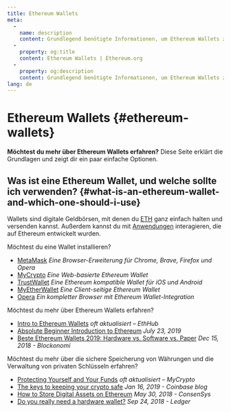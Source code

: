 ```yaml
---
title: Ethereum Wallets
meta:
  - 
    name: description
    content: Grundlegend benötigte Informationen, um Ethereum Wallets zu verwenden.
  - 
    property: og:title
    content: Ethereum Wallets | Ethereum.org
  - 
    property: og:description
    content: Grundlegend benötigte Informationen, um Ethereum Wallets zu verwenden.
lang: de
---
```


# Ethereum Wallets {#ethereum-wallets}

<div class="featured">

**Möchtest du mehr über Ethereum Wallets erfahren?** Diese Seite erklärt die Grundlagen und zeigt dir ein paar einfache Optionen.

</div>

## Was ist eine Ethereum Wallet, und welche sollte ich verwenden? {#what-is-an-ethereum-wallet-and-which-one-should-i-use}

Wallets sind digitale Geldbörsen, mit denen du [ETH](/de/eth/) ganz einfach halten und versenden kannst. Außerdem kannst du mit [Anwendungen](/de/dapps/) interagieren, die auf Ethereum entwickelt wurden.

Möchtest du eine Wallet installieren?

- [MetaMask](https://metamask.io) _Eine Browser-Erweiterung für Chrome, Brave, Firefox und Opera_
- [MyCrypto](https://mycrypto.com) _Eine Web-basierte Ethereum Wallet_
- [TrustWallet](https://trustwallet.com/) _Eine Ethereum kompatible Wallet für iOS und Android_
- [MyEtherWallet](https://www.myetherwallet.com/) _Eine Client-seitige Ethereum Wallet_
- [Opera](https://www.opera.com/crypto) _Ein kompletter Browser mit Ethereum Wallet-Integration_

Möchtest du mehr über Ethereum Wallets erfahren?

- [Intro to Ethereum Wallets](https://docs.ethhub.io/using-ethereum/wallets/intro-to-ethereum-wallets/) _oft aktualisiert – EthHub_
- [Absolute Beginner Introduction to Ethereum](https://www.mewtopia.com/absolute-beginners-guide/) _July 23, 2019_
- [Beste Ethereum Wallets 2019: Hardware vs. Software vs. Paper](https://blockonomi.com/best-ethereum-wallets/) _Dec 15, 2018 - Blockonomi_

Möchtest du mehr über die sichere Speicherung von Währungen und die Verwaltung von privaten Schlüsseln erfahren?

- [Protecting Yourself and Your Funds](https://support.mycrypto.com/staying-safe/protecting-yourself-and-your-funds) _oft aktualisiert – MyCrypto_
- [The keys to keeping your crypto safe](https://blog.coinbase.com/the-keys-to-keeping-your-crypto-safe-96d497cce6cf) _Jan 16, 2019 - Coinbase blog_
- [How to Store Digital Assets on Ethereum](https://media.consensys.net/how-to-store-digital-assets-on-ethereum-a2bfdcf66bd0) _May 30, 2018 - ConsenSys_
- [Do you really need a hardware wallet?](https://medium.com/ledger-on-security-and-blockchain/ledger-101-part-1-do-you-really-need-a-hardware-wallet-7f5abbadd945) _Sep 24, 2018 - Ledger_
